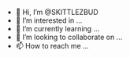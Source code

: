 - 👋 Hi, I’m @SKITTLEZBUD
- 👀 I’m interested in ...
- 🌱 I’m currently learning ...
- 💞️ I’m looking to collaborate on ...
- 📫 How to reach me ...

<!---
SKITTLEZBUD/SKITTLEZBUD is a ✨ special ✨ repository because its `README.md` (this file) appears on your GitHub profile.
You can click the Preview link to take a look at your changes.
--->

